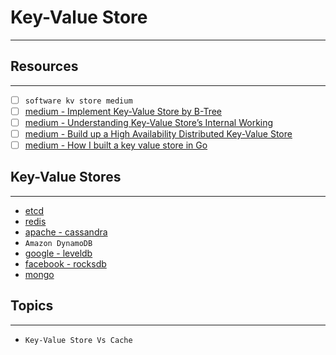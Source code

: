 # Key-Value Store
---

## Resources
---
- [ ] `software kv store medium`
- [ ] [medium - Implement Key-Value Store by B-Tree](https://medium.com/@pthtantai97/implement-key-value-store-by-btree-5a100a03da3a)
- [ ] [medium - Understanding Key-Value Store’s Internal Working](https://medium.com/swlh/key-value-pair-database-internals-18f52c36bb70)
- [ ] [medium - Build up a High Availability Distributed Key-Value Store](https://medium.com/@siddontang/build-up-a-high-availability-distributed-key-value-store-b4e02bc46e9e)
- [ ] [medium - How I built a key value store in Go](https://medium.com/@naqvi.jafar91/how-i-built-a-key-value-store-in-go-bd89f68062a8)

## Key-Value Stores
---
- [etcd](https://github.com/etcd-io/etcd)
- [redis](https://github.com/redis/redis)
- [apache - cassandra](https://github.com/apache/cassandra)
- `Amazon DynamoDB`
- [google - leveldb](https://github.com/google/leveldb)
- [facebook - rocksdb](https://github.com/facebook/rocksdb)
- [mongo](https://github.com/mongodb/mongo)

## Topics
---
- `Key-Value Store Vs Cache`
